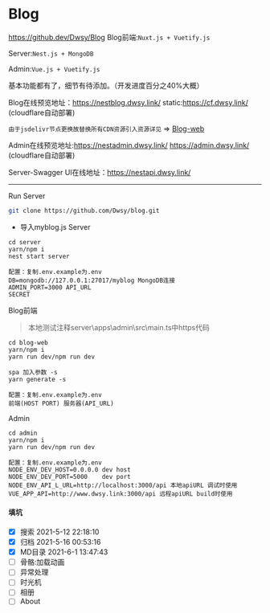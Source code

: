 # Blog
https://github.dev/Dwsy/Blog
Blog前端:`Nuxt.js + Vuetify.js`

Server:`Nest.js + MongoDB`

Admin:`Vue.js + Vuetify.js`

基本功能都有了，细节有待添加。（开发进度百分之40%大概）

Blog在线预览地址：https://nestblog.dwsy.link/   static:https://cf.dwsy.link/ (cloudflare自动部署)

`由于jsdelivr节点更换故替换所有CDN资源引入资源详见` => [Blog-web](./blog-web/README.md) 

Admin在线预览地址:https://nestadmin.dwsy.link/   https://admin.dwsy.link/     (cloudflare自动部署)

Server-Swagger UI在线地址：https://nestapi.dwsy.link/

---

Run Server

```bash
git clone https://github.com/Dwsy/blog.git
```

* 导入myblog.js
  Server

```shell
cd server
yarn/npm i
nest start server
```

```
配置：复制.env.example为.env
DB=mongodb://127.0.0.1:27017/myblog MongoDB连接
ADMIN_PORT=3000 API_URL
SECRET
```
Blog前端
> 本地测试注释server\apps\admin\src\main.ts中https代码
```shell
cd blog-web
yarn/npm i
yarn run dev/npm run dev

spa 加入参数 -s
yarn generate -s
```

```
配置：复制.env.example为.env
前端(HOST PORT) 服务器(API_URL)
```

Admin

```shell
cd admin
yarn/npm i
yarn run dev/npm run dev
```

```
配置：复制.env.example为.env
NODE_ENV_DEV_HOST=0.0.0.0 dev host
NODE_ENV_DEV_PORT=5000    dev port
NODE_ENV_API_L_URL=http://localhost:3000/api 本地apiURL 调试时使用
VUE_APP_API=http://www.dwsy.link:3000/api 远程apiURL build时使用

```

#### 填坑

- [X] 搜索   2021-5-12 22:18:10
- [X] 归档   2021-5-16 00:53:16
- [X] MD目录 2021-6-1 13:47:43
- [ ] 骨骼:加载动画
- [ ] 异常处理
- [ ] 时光机
- [ ] 相册
- [ ] About

